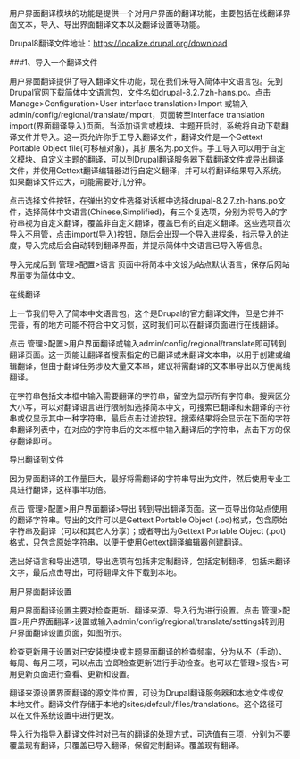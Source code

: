 用户界面翻译模块的功能是提供一个对用户界面的翻译功能，主要包括在线翻译界面文本，导入、导出界面翻译文本以及翻译设置等功能。

Drupal8翻译文件地址：https://localize.drupal.org/download

###1、导入一个翻译文件

用户界面翻译提供了导入翻译文件功能，现在我们来导入简体中文语言包。先到Drupal官网下载简体中文语言包，文件名如drupal-8.2.7.zh-hans.po。点击 Manage>Configuration>User interface translation>Import 或输入admin/config/regional/translate/import，页面转至Interface translation import(界面翻译导入)页面。当添加语言或模块、主题开启时，系统将自动下载翻译文件并导入。这一页允许你手工导入翻译文件，翻译文件是一个Gettext Portable Object file(可移植对象)，其扩展名为.po文件。手工导入可以用于自定义模块、自定义主题的翻译，可以到Drupal翻译服务器下载翻译文件或导出翻译文件，并使用Gettext翻译编辑器进行自定义翻译，并可以将翻译结果导入系统。如果翻译文件过大，可能需要好几分钟。

点击选择文件按钮，在弹出的文件选择对话框中选择drupal-8.2.7.zh-hans.po文件，选择简体中文语言(Chinese,Simplified)，有三个复选项，分别为将导入的字符串视为自定义翻译，覆盖非自定义翻译，覆盖已有的自定义翻译。这些选项首次导入不用管，点击import(导入)按钮，随后会出现一个导入进程条，指示导入的进度，导入完成后会自动转到翻译界面，并提示简体中文语言已导入等信息。

导入完成后到 管理>配置>语言 页面中将简本中文设为站点默认语言，保存后网站界面变为简体中文。

在线翻译

上一节我们导入了简本中文语言包，这个是Drupal的官方翻译文件，但是它并不完善，有的地方可能不符合中文习惯，这时我们可以在翻译页面进行在线翻译。

点击 管理>配置>用户界面翻译或输入admin/config/regional/translate即可转到翻译页面。这一页能让翻译者搜索指定的已翻译或未翻译文本串，以用于创建或编辑翻译，但由于翻译任务涉及大量文本串，建议将需翻译的文本串导出以方便离线翻译。

在字符串包括文本框中输入需要翻译的字符串，留空为显示所有字符串。搜索区分大小写，可以对翻译语言进行限制如选择简本中文，可搜索已翻译和未翻译的字符串或仅显示其中一种字符串，最后点击过滤按钮。搜索结果将会显示在下面的字符串翻译列表中，在对应的字符串后的文本框中输入翻译后的字符串，点击下方的保存翻译即可。

导出翻译到文件

因为界面翻译的工作量巨大，最好将需翻译的字符串导出为文件，然后使用专业工具进行翻译，这样事半功倍。

点击 管理>配置>用户界面翻译>导出 转到导出翻译页面。这一页导出你站点使用的翻译字符串。导出的文件可以是Gettext Portable Object (.po)格式，包含原始字符串及翻译（可以和其它人分享）；或者导出为Gettext Portable Object (.pot)格式，只包含原始字符串，以便于使用Gettext翻译编辑器创建翻译。

选出好语言和导出选项，导出选项有包括非定制翻译，包括定制翻译，包括未翻译文字，最后点击导出，可将翻译文件下载到本地。

用户界面翻译设置

用户界面翻译设置主要对检查更新、翻译来源、导入行为进行设置。点击 管理>配置>用户界面翻译>设置或输入admin/config/regional/translate/settings转到用户界面翻译设置页面，如图所示。

检查更新用于设置对已安装模块或主题界面翻译的检查频率，分为从不（手动）、每周、每月三项，可以点击’立即检查更新’进行手动检查。也可以在管理>报告>可用更新页面进行查看、更新和设置。

翻译来源设置界面翻译的源文件位置，可设为Drupal翻译服务器和本地文件或仅本地文件。翻译文件存储于本地的sites/default/files/translations。这个路径可以在文件系统设置中进行更改。

导入行为指导入翻译文件时对已有的翻译的处理方式，可选值有三项，分别为不要覆盖现有翻译，只覆盖已导入翻译，保留定制翻译。覆盖现有翻译。
